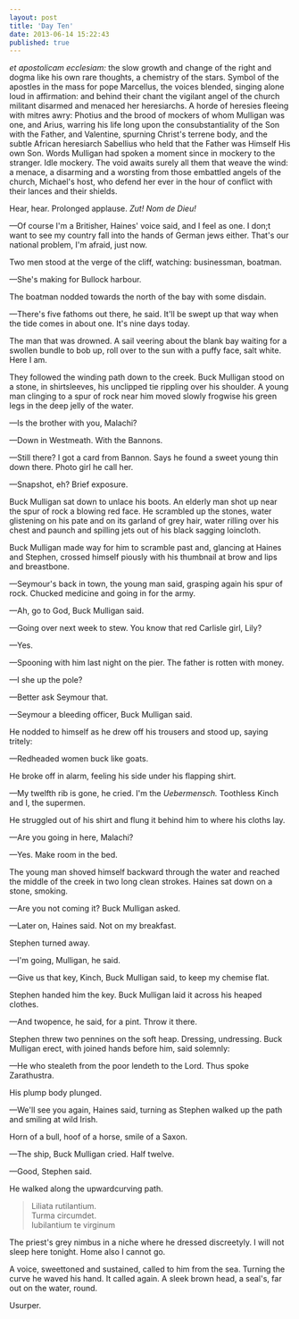 ```yaml
---
layout: post
title: 'Day Ten'
date: 2013-06-14 15:22:43
published: true
---
```


*et apostolicam ecclesiam:* the slow growth and change of the right and dogma like his own rare thoughts, a chemistry of the stars. Symbol of the apostles in the mass for pope Marcellus, the voices blended, singing alone loud in affirmation: and behind their chant the vigilant angel of the church militant disarmed and menaced her heresiarchs. A horde of heresies fleeing with mitres awry: Photius and the brood of mockers of whom Mulligan was one, and Arius, warring his life long upon the consubstantiality of the Son with the Father, and Valentine, spurning Christ's terrene body, and the subtle African heresiarch Sabellius who held that the Father was Himself His own Son. Words Mulligan had spoken a moment since in mockery to the stranger. Idle mockery. The void awaits surely all them that weave the wind: a menace, a disarming and a worsting from those embattled angels of the church, Michael's host, who defend her ever in the hour of conflict with their lances and their shields.

Hear, hear. Prolonged applause. *Zut! Nom de Dieu!*

—Of course I'm a Britisher, Haines' voice said, and I feel as one. I don;t want to see my country fall into the hands of German jews either. That's our national problem, I'm afraid, just now.

Two men stood at the verge of the cliff, watching: businessman, boatman.

—She's making for Bullock harbour.

The boatman nodded towards the north of the bay with some disdain.

—There's five fathoms out there, he said. It'll be swept up that way when the tide comes in about one. It's nine days today.

The man that was drowned. A sail veering about the blank bay waiting for a swollen bundle to bob up, roll over to the sun with a puffy face, salt white. Here I am.

They followed the winding path down to the creek. Buck Mulligan stood on a stone, in shirtsleeves, his unclipped tie rippling over his shoulder. A young man clinging to a spur of rock near him moved slowly frogwise his green legs in the deep jelly of the water.

—Is the brother with you, Malachi?

—Down in Westmeath. With the Bannons.

—Still there?  I got a card from Bannon. Says he found a sweet young thin down there. Photo girl he call her.

—Snapshot, eh? Brief exposure.

Buck Mulligan sat down to unlace his boots. An elderly man shot up near the spur of rock a blowing red face. He scrambled up the stones, water glistening on his pate and on its garland of grey hair, water rilling over his chest and paunch and spilling jets out of his black sagging loincloth.

Buck Mulligan made way for him to scramble past and, glancing at  Haines and Stephen, crossed himself piously with his thumbnail at brow and lips and breastbone.

—Seymour's back in town, the young man said, grasping again his spur of rock. Chucked medicine and going in for the army.

—Ah, go to God, Buck Mulligan said.

—Going over next week to stew. You know that red Carlisle girl, Lily?

—Yes.

—Spooning with him last night on the pier. The father is rotten with money.

—I she up the pole?

—Better ask Seymour that.

—Seymour a bleeding officer, Buck Mulligan said.

He nodded to himself as he drew off his trousers and stood up, saying tritely:

—Redheaded women buck like goats. 

He broke off in alarm, feeling his side under his flapping shirt.

—My twelfth rib is gone, he cried. I'm the *Uebermensch.* Toothless Kinch and I, the supermen.

He struggled out of his shirt and flung it behind him to where his cloths lay.

—Are you going in here, Malachi?

—Yes. Make room in the bed.

The young man shoved himself backward through the water and reached the middle of the creek in two long clean strokes. Haines sat down on a stone, smoking.

—Are you not coming it? Buck Mulligan asked.

—Later on, Haines said. Not on my breakfast.

Stephen turned away.

—I'm going, Mulligan, he said.

—Give us that key, Kinch, Buck Mulligan said, to keep my chemise flat.

Stephen handed him the key. Buck Mulligan laid it across his heaped clothes. 

—And twopence, he said, for a pint. Throw it there.

Stephen threw two pennines on the soft heap. Dressing, undressing. Buck Mulligan erect, with joined hands before him, said solemnly:

—He who stealeth from the poor lendeth to the Lord. Thus spoke Zarathustra.

His plump body plunged.

—We'll see you again, Haines said, turning as Stephen walked up the path and smiling at wild Irish.

Horn of a bull, hoof of a horse, smile of a Saxon.

—The ship, Buck Mulligan cried. Half twelve.

—Good, Stephen said.

He walked along the upwardcurving path.

> Liliata rutilantium. <br>
> Turma circumdet. <br>
> Iubilantium te virginum

The priest's grey nimbus in a niche where he dressed discreetyly. I will not sleep here tonight. Home also I cannot go.

A voice, sweettoned and sustained, called to him from the sea. Turning the curve he waved his hand. It called again. A sleek brown head, a seal's, far out on the water, round.

Usurper.